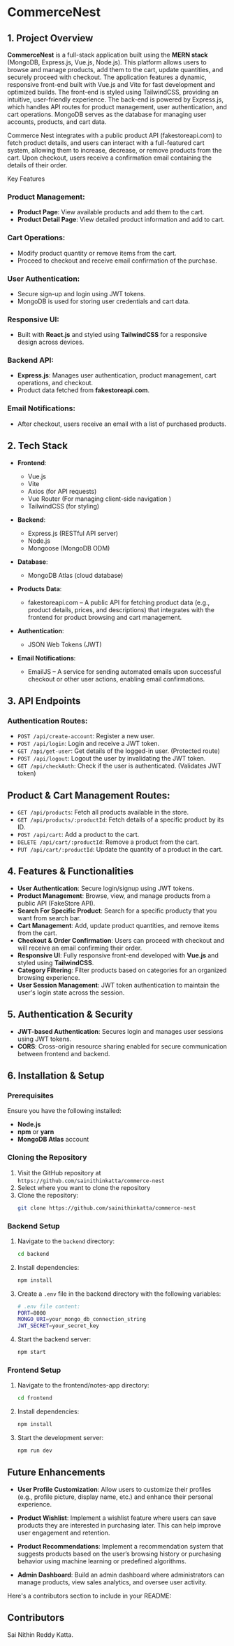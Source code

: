 # CommerceNest

## 1. Project Overview

**CommerceNest** is a full-stack application built using the **MERN stack**  (MongoDB, Express.js, Vue.js, Node.js). 
This platform allows users to browse and manage products, add them to the cart, update quantities, and securely proceed with checkout.
The application features a dynamic, responsive front-end built with Vue.js and Vite for fast development and optimized builds. 
The front-end is styled using TailwindCSS, providing an intuitive, user-friendly experience. 
The back-end is powered by Express.js, which handles API routes for product management, user authentication, and cart operations.
MongoDB serves as the database for managing user accounts, products, and cart data.

Commerce Nest integrates with a public product API (fakestoreapi.com) to fetch product details, and users can interact with a full-featured cart system, allowing them to increase, decrease, or remove products from the cart. 
Upon checkout, users receive a confirmation email containing the details of their order.


Key Features
### Product Management:
- **Product Page**: View available products and add them to the cart.
- **Product Detail Page**: View detailed product information and add to cart.

### Cart Operations:
- Modify product quantity or remove items from the cart.
- Proceed to checkout and receive email confirmation of the purchase.

### User Authentication:
- Secure sign-up and login using JWT tokens.
- MongoDB is used for storing user credentials and cart data.

### Responsive UI:
- Built with **React.js** and styled using **TailwindCSS** for a responsive design across devices.

### Backend API:
- **Express.js**: Manages user authentication, product management, cart operations, and checkout.
- Product data fetched from **fakestoreapi.com**.

### Email Notifications:
- After checkout, users receive an email with a list of purchased products.


## 2. Tech Stack

- **Frontend**: 
  - Vue.js
  - Vite
  - Axios (for API requests)
  - Vue Router (For managing client-side navigation )
  - TailwindCSS (for styling)

- **Backend**:
  - Express.js (RESTful API server)
  - Node.js
  - Mongoose (MongoDB ODM)

- **Database**:
  - MongoDB Atlas (cloud database)

- **Products Data**:
  - fakestoreapi.com – A public API for fetching product data (e.g., product details, prices, and descriptions) that integrates with the frontend for product browsing and cart management.

- **Authentication**:
  - JSON Web Tokens (JWT)
 
- **Email Notifications**:
  - EmailJS – A service for sending automated emails upon successful checkout or other user actions, enabling email confirmations.


## 3. API Endpoints

### Authentication Routes:
- `POST /api/create-account`: Register a new user.
- `POST /api/login`: Login and receive a JWT token.
- `GET /api/get-user`: Get details of the logged-in user. (Protected route)
- `POST /api/logout`: Logout the user by invalidating the JWT token.
- `GET /api/checkAuth`: Check if the user is authenticated. (Validates JWT token)

## Product & Cart Management Routes:
- `GET /api/products`: Fetch all products available in the store.
- `GET /api/products/:productId`: Fetch details of a specific product by its ID.
- `POST /api/cart`: Add a product to the cart.
- `DELETE /api/cart/:productId`: Remove a product from the cart.
- `PUT /api/cart/:productId`: Update the quantity of a product in the cart.


## 4. Features & Functionalities

- **User Authentication**: Secure login/signup using JWT tokens.
- **Product Management**: Browse, view, and manage products from a public API (FakeStore API).
- **Search For Specific Product**: Search for a specific producty that you want from search bar.
- **Cart Management**: Add, update product quantities, and remove items from the cart.
- **Checkout & Order Confirmation**: Users can proceed with checkout and will receive an email confirming their order.
- **Responsive UI**: Fully responsive front-end developed with **Vue.js** and styled using **TailwindCSS**.
- **Category Filtering**: Filter products based on categories for an organized browsing experience.
- **User Session Management**: JWT token authentication to maintain the user's login state across the session.

## 5. Authentication & Security

- **JWT-based Authentication**: Secures login and manages user sessions using JWT tokens.
- **CORS**: Cross-origin resource sharing enabled for secure communication between frontend and backend.

## 6. Installation & Setup

### Prerequisites

Ensure you have the following installed:
- **Node.js**
- **npm** or **yarn**
- **MongoDB Atlas** account


### Cloning the Repository

1. Visit the GitHub repository at `https://github.com/sainithinkatta/commerce-nest`
2. Select where you want to clone the repository
3. Clone the repository:
   ```bash
   git clone https://github.com/sainithinkatta/commerce-nest
   ```

### Backend Setup
1. Navigate to the `backend` directory:
   ```bash
   cd backend
   ```

2. Install dependencies:
   ```bash
   npm install
   ```

3. Create a `.env` file in the backend directory with the following variables:
   ```bash
   # .env file content:
   PORT=8000
   MONGO_URI=your_mongo_db_connection_string
   JWT_SECRET=your_secret_key
   ```

4. Start the backend server:
   ```bash
   npm start
   ```

### Frontend Setup
1. Navigate to the frontend/notes-app directory:
   ```bash
   cd frontend
   ```

2. Install dependencies:
   ```bash
   npm install
   ```

3. Start the development server:
   ```bash
   npm run dev
   ```


## Future Enhancements

* **User Profile Customization**: Allow users to customize their profiles (e.g., profile picture, display name, etc.) and enhance their personal experience.

* **Product Wishlist**: Implement a wishlist feature where users can save products they are interested in purchasing later. This can help improve user engagement and retention.

* **Product Recommendations**: Implement a recommendation system that suggests products based on the user’s browsing history or purchasing behavior using machine learning or predefined algorithms.

* **Admin Dashboard**: Build an admin dashboard where administrators can manage products, view sales analytics, and oversee user activity.

Here's a contributors section to include in your README:

## Contributors
Sai Nithin Reddy Katta.
